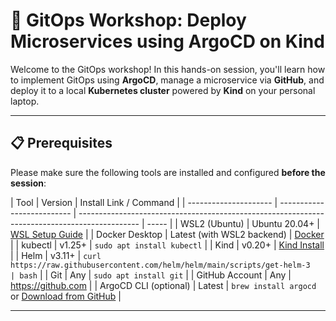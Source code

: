 # 🚀 GitOps Workshop: Deploy Microservices using ArgoCD on Kind

Welcome to the GitOps workshop! In this hands-on session, you'll learn how to implement GitOps using **ArgoCD**, manage a microservice via **GitHub**, and deploy it to a local **Kubernetes cluster** powered by **Kind** on your personal laptop.

---

## 📋 Prerequisites

Please make sure the following tools are installed and configured **before the session**:

| Tool                  | Version                    | Install Link / Command                                                                        |
| --------------------- | -------------------------- | --------------------------------------------------------------------------------------------- | ----- |
| WSL2 (Ubuntu)         | Ubuntu 20.04+              | [WSL Setup Guide](https://learn.microsoft.com/en-us/windows/wsl/install)                      |
| Docker Desktop        | Latest (with WSL2 backend) | [Docker](https://www.docker.com/products/docker-desktop)                                      |
| kubectl               | v1.25+                     | `sudo apt install kubectl`                                                                    |
| Kind                  | v0.20+                     | [Kind Install](https://kind.sigs.k8s.io/docs/user/quick-start/#installation)                  |
| Helm                  | v3.11+                     | `curl https://raw.githubusercontent.com/helm/helm/main/scripts/get-helm-3                     | bash` |
| Git                   | Any                        | `sudo apt install git`                                                                        |
| GitHub Account        | Any                        | https://github.com                                                                            |
| ArgoCD CLI (optional) | Latest                     | `brew install argocd` or [Download from GitHub](https://github.com/argoproj/argo-cd/releases) |

---

